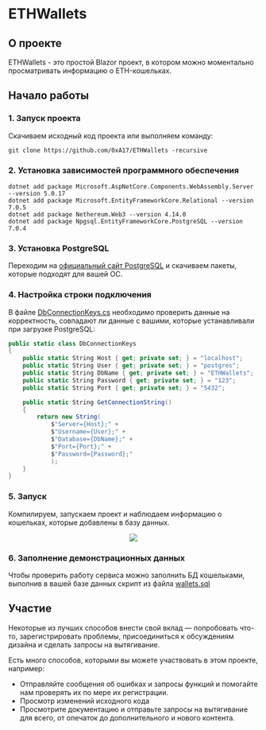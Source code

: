 # ETHWallets

## О проекте

ETHWallets - это простой Blazor проект, в котором можно моментально просматривать информацию о ETH-кошельках.

## Начало работы

### 1. Запуск проекта

Скачиваем исходный код проекта или выполняем команду:

```
git clone https://github.com/0xA17/ETHWallets -recursive
```

### 2.	Установка зависимостей программного обеспечения

```
dotnet add package Microsoft.AspNetCore.Components.WebAssembly.Server --version 5.0.17
dotnet add package Microsoft.EntityFrameworkCore.Relational --version 7.0.5
dotnet add package Nethereum.Web3 --version 4.14.0
dotnet add package Npgsql.EntityFrameworkCore.PostgreSQL --version 7.0.4

```

### 3.	Установка PostgreSQL

Переходим на [официальный сайт PostgreSQL](https://www.enterprisedb.com/downloads/postgres-postgresql-downloads) и скачиваем пакеты, которые подходят для вашей ОС.


### 4.	Настройка строки подключения

В файле [DbConnectionKeys.cs](https://github.com/0xA17/ETHWallets/blob/master/ETHWallets/Server/Utils/DbConnectionKeys.cs) необходимо проверить данные на корректность, совпадают ли данные с вашими, которые устанавливали при загрузке PostgreSQL:

```csharp
public static class DbConnectionKeys
{
    public static String Host { get; private set; } = "localhost";
    public static String User { get; private set; } = "postgres";
    public static String DbName { get; private set; } = "ETHWallets";
    public static String Password { get; private set; } = "123";
    public static String Port { get; private set; } = "5432";

    public static String GetConnectionString()
    {
        return new String(
            $"Server={Host};" +
            $"Username={User};" +
            $"Database={DbName};" +
            $"Port={Port};" +
            $"Password={Password};"
            );
    }
}
```

### 5. Запуск

Компилируем, запускаем проект и наблюдаем информацию о кошельках, которые добавлены в базу данных.

<p align="center">
    <img align="center" src="https://telegra.ph/file/e25fef5f2a419aac42d88.png">
</p>

### 6. Заполнение демонстрационных данных

Чтобы проверить работу сервиса можно заполнить БД кошельками, выполнив в вашей базе данных скрипт из файла [wallets.sql](https://github.com/0xA17/ETHWallets/blob/master/wallets.sql)

## Участие
Некоторые из лучших способов внести свой вклад — попробовать что-то, зарегистрировать проблемы, присоединиться к обсуждениям дизайна и сделать запросы на вытягивание.

Есть много способов, которыми вы можете участвовать в этом проекте, например:

* Отправляйте сообщения об ошибках и запросы функций и помогайте нам проверять их по мере их регистрации.
* Просмотр изменений исходного кода
* Просмотрите документацию и отправьте запросы на вытягивание для всего, от опечаток до дополнительного и нового контента.